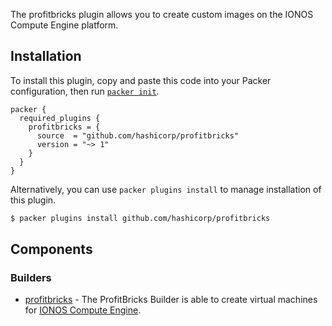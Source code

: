 The profitbricks plugin allows you to create custom images on the IONOS Compute Engine platform.

## Installation

To install this plugin, copy and paste this code into your Packer configuration, then run [`packer init`](https://www.packer.io/docs/commands/init).

```hcl
packer {
  required_plugins {
    profitbricks = {
      source  = "github.com/hashicorp/profitbricks"
      version = "~> 1"
    }
  }
}
```

Alternatively, you can use `packer plugins install` to manage installation of this plugin.

```sh
$ packer plugins install github.com/hashicorp/profitbricks
```

## Components

### Builders

- [profitbricks](/packer/integrations/hashicorp/profitbricks/latest/components/builder/profitbricks) - The ProfitBricks Builder
  is able to create virtual machines for [IONOS Compute Engine](https://cloud.ionos.com/compute).
